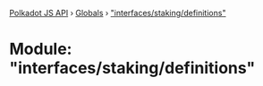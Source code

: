 [Polkadot JS API](../README.md) › [Globals](../globals.md) › ["interfaces/staking/definitions"](_interfaces_staking_definitions_.md)

# Module: "interfaces/staking/definitions"


